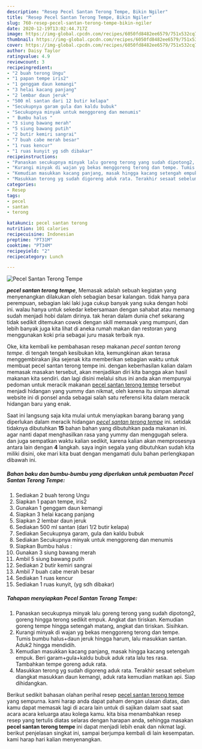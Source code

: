 ```yaml
---
description: "Resep Pecel Santan Terong Tempe, Bikin Ngiler"
title: "Resep Pecel Santan Terong Tempe, Bikin Ngiler"
slug: 760-resep-pecel-santan-terong-tempe-bikin-ngiler
date: 2020-12-19T13:02:44.717Z
image: https://img-global.cpcdn.com/recipes/6050fd8482ee6579/751x532cq70/pecel-santan-terong-tempe-foto-resep-utama.jpg
thumbnail: https://img-global.cpcdn.com/recipes/6050fd8482ee6579/751x532cq70/pecel-santan-terong-tempe-foto-resep-utama.jpg
cover: https://img-global.cpcdn.com/recipes/6050fd8482ee6579/751x532cq70/pecel-santan-terong-tempe-foto-resep-utama.jpg
author: Daisy Taylor
ratingvalue: 4.9
reviewcount: 3
recipeingredient:
- "2 buah terong Ungu"
- "1 papan tempe iris2"
- "1 genggam daun kemangi"
- "3 helai kacang panjang"
- "2 lembar daun jeruk"
- "500 ml santan dari 12 butir kelapa"
- "Secukupnya garam gula dan kaldu bubuk"
- "Secukupnya minyak untuk menggoreng dan menumis"
- " Bumbu halus "
- "3 siung bawang merah"
- "5 siung bawang putih"
- "2 butir kemiri sangrai"
- "7 buah cabe merah besar"
- "1 ruas kencur"
- "1 ruas kunyit yg sdh dibakar"
recipeinstructions:
- "Panaskan secukupnya minyak lalu goreng terong yang sudah dipotong2, goreng hingga terong sedikit empuk. Angkat dan tiriskan. Kemudian goreng tempe hingga setengah matang, angkat dan tiriskan. Sisihkan."
- "Kurangi minyak di wajan yg bekas menggoreng terong dan tempe. Tumis bumbu halus+daun jeruk hingga harum, lalu masukkan santan. Aduk2 hingga mendidih."
- "Kemudian masukkan kacang panjang, masak hingga kacang setengah empuk. Beri garam+gula+kaldu bubuk aduk rata lalu tes rasa. Tambahkan tempe goreng aduk rata."
- "Masukkan terong yg sudah digoreng aduk rata. Terakhir sesaat sebelum diangkat masukkan daun kemangi, aduk rata kemudian matikan api. Siap dihidangkan."
categories:
- Resep
tags:
- pecel
- santan
- terong

katakunci: pecel santan terong 
nutrition: 101 calories
recipecuisine: Indonesian
preptime: "PT31M"
cooktime: "PT34M"
recipeyield: "2"
recipecategory: Lunch

---
```



![Pecel Santan Terong Tempe](https://img-global.cpcdn.com/recipes/6050fd8482ee6579/751x532cq70/pecel-santan-terong-tempe-foto-resep-utama.jpg)

<b><i>pecel santan terong tempe</i></b>, Memasak adalah sebuah kegiatan yang menyenangkan dilakukan oleh sebagian besar kalangan. tidak hanya para perempuan, sebagian laki laki juga cukup banyak yang suka dengan hobi ini. walau hanya untuk sekedar kebersamaan dengan sahabat atau memang sudah menjadi hobi dalam dirinya. tak heran dalam dunia chef sekarang tidak sedikit ditemukan cowok dengan skill memasak yang mumpuni, dan lebih banyak juga kita lihat di aneka rumah makan dan restoran yang menggunakan koki pria sebagai juru masak terbaik nya.



Oke, kita kembali ke pembahasan resep makanan <i>pecel santan terong tempe</i>. di tengah tengah kesibukan kita, kemungkinan akan terasa menggembirakan jika sejenak kita memberikan sebagian waktu untuk membuat pecel santan terong tempe ini. dengan keberhasilan kalian dalam memasak masakan tersebut, akan menjadikan diri kita bangga akan hasil makanan kita sendiri. dan lagi disini melalui situs ini anda akan mempunyai pedoman untuk meracik makanan <u>pecel santan terong tempe</u> tersebut menjadi hidangan yang yummy dan nikmat, oleh karena itu simpan alamat website ini di ponsel anda sebagai salah satu referensi kita dalam meracik hidangan baru yang enak.


Saat ini langsung saja kita mulai untuk menyiapkan barang barang yang diperlukan dalam meracik hidangan <u><i>pecel santan terong tempe</i></u> ini. setidak tidaknya dibutuhkan <b>15</b> bahan bahan yang dibutuhkan pada makanan ini. agar nanti dapat menghasilkan rasa yang yummy dan menggugah selera. dan juga sempatkan waktu kalian sedikit, karena kalian akan memprosesnya antara lain dengan <b>4</b> langkah. saya ingin segala yang dibutuhkan sudah kita miliki disini, oke mari kita buat dengan mengamati dulu bahan perlengkapan dibawah ini.

<!--inarticleads1-->

##### Bahan baku dan bumbu-bumbu yang diperlukan untuk pembuatan Pecel Santan Terong Tempe:

1. Sediakan 2 buah terong Ungu
1. Siapkan 1 papan tempe, iris2
1. Gunakan 1 genggam daun kemangi
1. Siapkan 3 helai kacang panjang
1. Siapkan 2 lembar daun jeruk
1. Sediakan 500 ml santan (dari 1/2 butir kelapa)
1. Sediakan Secukupnya garam, gula dan kaldu bubuk
1. Sediakan Secukupnya minyak untuk menggoreng dan menumis
1. Siapkan  Bumbu halus :
1. Gunakan 3 siung bawang merah
1. Ambil 5 siung bawang putih
1. Sediakan 2 butir kemiri sangrai
1. Ambil 7 buah cabe merah besar
1. Sediakan 1 ruas kencur
1. Sediakan 1 ruas kunyit, (yg sdh dibakar)




<!--inarticleads2-->

##### Tahapan menyiapkan Pecel Santan Terong Tempe:

1. Panaskan secukupnya minyak lalu goreng terong yang sudah dipotong2, goreng hingga terong sedikit empuk. Angkat dan tiriskan. Kemudian goreng tempe hingga setengah matang, angkat dan tiriskan. Sisihkan.
1. Kurangi minyak di wajan yg bekas menggoreng terong dan tempe. Tumis bumbu halus+daun jeruk hingga harum, lalu masukkan santan. Aduk2 hingga mendidih.
1. Kemudian masukkan kacang panjang, masak hingga kacang setengah empuk. Beri garam+gula+kaldu bubuk aduk rata lalu tes rasa. Tambahkan tempe goreng aduk rata.
1. Masukkan terong yg sudah digoreng aduk rata. Terakhir sesaat sebelum diangkat masukkan daun kemangi, aduk rata kemudian matikan api. Siap dihidangkan.




Berikut sedikit bahasan olahan perihal resep <u>pecel santan terong tempe</u> yang sempurna. kami harap anda dapat paham dengan ulasan diatas, dan kamu dapat memasak lagi di acara lain untuk di sajikan dalam saat saat acara acara keluarga atau kolega kamu. kita bisa menambahkan resep resep yang tertulis diatas selaras dengan harapan anda, sehingga masakan <b>pecel santan terong tempe</b> ini dapat menjadi lebih enak dan nikmat lagi. berikut penjelasan singkat ini, sampai berjumpa kembali di lain kesempatan. kami harap hari kalian menyenangkan.
